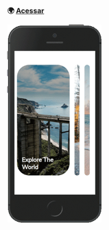 ### :earth_africa: [Acessar](https://beatriz-dadalto.github.io/50projects50days-html-css-js/day1-expanding-cards)


<img src="https://raw.githubusercontent.com/beatriz-dadalto/50projects50days-html-css-js/main/day1-expanding-cards/image-demo.gif" width="220px"/>
